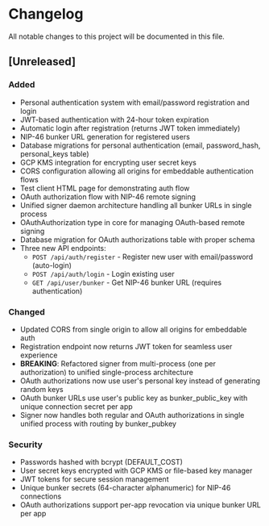 # Changelog

All notable changes to this project will be documented in this file.

## [Unreleased]

### Added
- Personal authentication system with email/password registration and login
- JWT-based authentication with 24-hour token expiration
- Automatic login after registration (returns JWT token immediately)
- NIP-46 bunker URL generation for registered users
- Database migrations for personal authentication (email, password_hash, personal_keys table)
- GCP KMS integration for encrypting user secret keys
- CORS configuration allowing all origins for embeddable authentication flows
- Test client HTML page for demonstrating auth flow
- OAuth authorization flow with NIP-46 remote signing
- Unified signer daemon architecture handling all bunker URLs in single process
- OAuthAuthorization type in core for managing OAuth-based remote signing
- Database migration for OAuth authorizations table with proper schema
- Three new API endpoints:
  - `POST /api/auth/register` - Register new user with email/password (auto-login)
  - `POST /api/auth/login` - Login existing user
  - `GET /api/user/bunker` - Get NIP-46 bunker URL (requires authentication)

### Changed
- Updated CORS from single origin to allow all origins for embeddable auth
- Registration endpoint now returns JWT token for seamless user experience
- **BREAKING**: Refactored signer from multi-process (one per authorization) to unified single-process architecture
- OAuth authorizations now use user's personal key instead of generating random keys
- OAuth bunker URLs use user's public key as bunker_public_key with unique connection secret per app
- Signer now handles both regular and OAuth authorizations in single unified process with routing by bunker_pubkey

### Security
- Passwords hashed with bcrypt (DEFAULT_COST)
- User secret keys encrypted with GCP KMS or file-based key manager
- JWT tokens for secure session management
- Unique bunker secrets (64-character alphanumeric) for NIP-46 connections
- OAuth authorizations support per-app revocation via unique bunker URL per app

